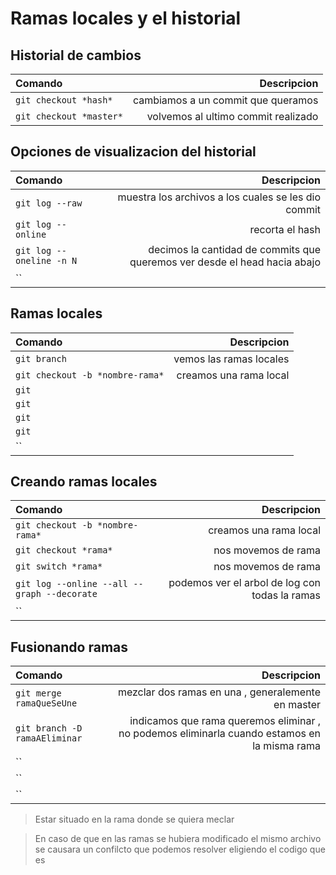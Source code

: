 # Ramas locales y el historial  
## Historial de cambios

Comando | Descripcion
:--|--: 
`git checkout *hash*`| cambiamos a un commit que queramos 
`git checkout *master*`| volvemos al ultimo commit realizado 

## Opciones de visualizacion del historial 

Comando | Descripcion
:--|--: 
`git log --raw`| muestra los archivos a los cuales se les dio commit
`git log --online`| recorta el hash
`git log --oneline -n N`| decimos la cantidad de commits que queremos ver desde el head hacia abajo 
``|

## Ramas locales 

Comando | Descripcion
:--|--: 
`git branch `| vemos las ramas locales 
`git checkout -b *nombre-rama*`| creamos una rama local 
`git `|
`git `|
`git `|
`git `|
``|


## Creando ramas locales 

Comando | Descripcion
:--|--: 
`git checkout -b *nombre-rama*`| creamos una rama local 
`git checkout *rama* `| nos movemos de rama 
`git switch *rama* `| nos movemos de rama
`git log --online --all --graph --decorate`| podemos ver el arbol de log con todas la ramas 
``|


## Fusionando ramas

Comando | Descripcion
:--|--: 
`git merge ramaQueSeUne`| mezclar dos ramas en una , generalemente en master 
`git branch -D ramaAEliminar`| indicamos que rama queremos eliminar , no podemos eliminarla cuando estamos en la misma rama 
``|
``|
``|

> Estar situado en la rama donde se quiera meclar 

> En caso de que en las ramas se hubiera modificado el mismo archivo se causara un confilcto que podemos resolver eligiendo el codigo que es 

